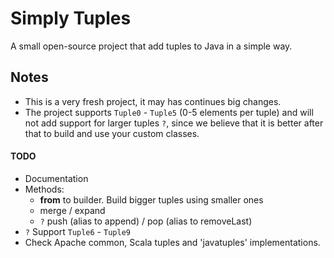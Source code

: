 # Simply Tuples
A small open-source project that add tuples to Java in a simple way.

## Notes
- This is a very fresh project, it may has continues big changes.
- The project supports `Tuple0` - `Tuple5` (0-5 elements per tuple) and will not add support for larger tuples `?`,
since we believe that it is better after that to build and use your custom classes.

#### TODO
- Documentation
- Methods:
  - **from** to builder. Build bigger tuples using smaller ones
  - merge / expand
  - `?` push (alias to append) / pop (alias to removeLast)
- `?` Support `Tuple6` - `Tuple9`
- Check Apache common, Scala tuples and 'javatuples' implementations.
